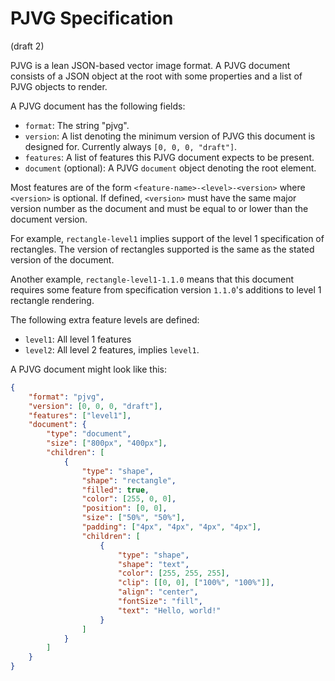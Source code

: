 # PJVG Specification
(draft 2)

PJVG is a lean JSON-based vector image format. A PJVG document consists of a JSON object at the root with some properties and a list of PJVG objects to render.

A PJVG document has the following fields:
- `format`: The string "pjvg".
- `version`: A list denoting the minimum version of PJVG this document is designed for. Currently always `[0, 0, 0, "draft"]`.
- `features`: A list of features this PJVG document expects to be present.
- `document` (optional): A PJVG `document` object denoting the root element.

Most features are of the form `<feature-name>-<level>-<version>` where `<version>` is optional. If defined, `<version>` must have the same major version number as the document and must be equal to or lower than the document version.

For example, `rectangle-level1` implies support of the level 1 specification of rectangles. The version of rectangles supported is the same as the stated version of the document.

Another example, `rectangle-level1-1.1.0` means that this document requires some feature from specification version `1.1.0`'s additions to level 1 rectangle rendering.

The following extra feature levels are defined:
- `level1`: All level 1 features
- `level2`: All level 2 features, implies `level1`.

A PJVG document might look like this:
```json
{
	"format": "pjvg",
	"version": [0, 0, 0, "draft"],
	"features": ["level1"],
	"document": {
		"type": "document",
		"size": ["800px", "400px"],
		"children": [
			{
				"type": "shape",
				"shape": "rectangle",
				"filled": true,
				"color": [255, 0, 0],
				"position": [0, 0],
				"size": ["50%", "50%"],
				"padding": ["4px", "4px", "4px", "4px"],
				"children": [
					{
						"type": "shape",
						"shape": "text",
						"color": [255, 255, 255],
						"clip": [[0, 0], ["100%", "100%"]],
						"align": "center",
						"fontSize": "fill",
						"text": "Hello, world!"
					}
				]
			}
		]
	}
}
```